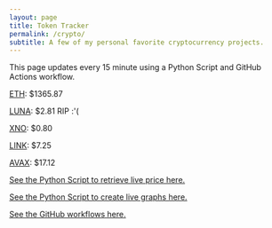 ```yaml
---
layout: page
title: Token Tracker
permalink: /crypto/
subtitle: A few of my personal favorite cryptocurrency projects.
---
```


 This page updates every 15 minute using a Python Script and GitHub Actions workflow.


<!--BEGINCRYPTOINPUT-->
[ETH](https://smfxfc.github.io/crypto/eth.html): $1365.87

[LUNA](https://smfxfc.github.io/crypto/luna.html): $2.81 RIP :'(

[XNO](https://smfxfc.github.io/crypto/xno.html): $0.80

[LINK](https://smfxfc.github.io/crypto/link.html): $7.25

[AVAX](https://smfxfc.github.io/crypto/avax.html): $17.12

<!--ENDCRYPTOINPUT-->
 
 
[See the Python Script to retrieve live price here.](https://github.com/smfxfc/smfxfc.github.io/blob/master/src/get_cryptos.py)

[See the Python Script to create live graphs here.](https://github.com/smfxfc/smfxfc.github.io/blob/master/src/graph_crypto.py)

[See the GitHub workflows here.](https://github.com/smfxfc/smfxfc.github.io/blob/master/.github/workflows/)
